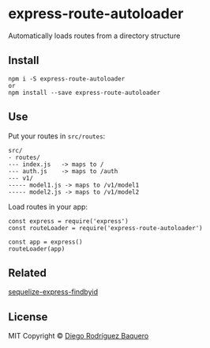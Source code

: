 # express-route-autoloader
Automatically loads routes from a directory structure

## Install

```
npm i -S express-route-autoloader
or
npm install --save express-route-autoloader
```

## Use

Put your routes in `src/routes`:

```
src/
- routes/
--- index.js   -> maps to /
--- auth.js    -> maps to /auth
--- v1/
----- model1.js -> maps to /v1/model1
----- model2.js -> maps to /v1/model2
```

Load routes in your app:

```
const express = require('express')
const routeLoader = require('express-route-autoloader')

const app = express()
routeLoader(app)
```

## Related

[sequelize-express-findbyid](https://github.com/DiegoRBaquero/sequelize-express-findbyid)


## License

MIT Copyright © [Diego Rodríguez Baquero](https://diegorbaquero.com)